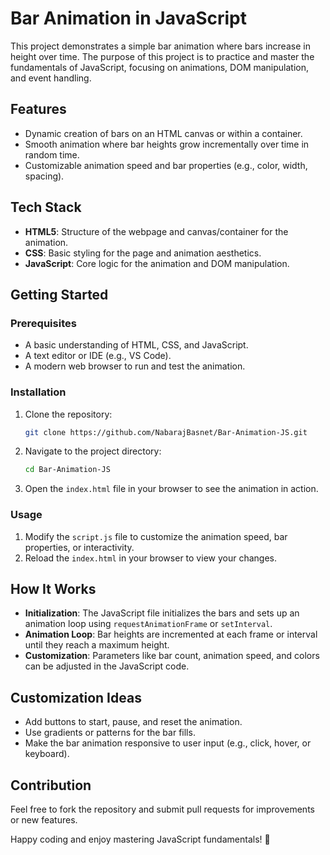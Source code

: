 # Bar Animation in JavaScript

This project demonstrates a simple bar animation where bars increase in height over time. The purpose of this project is to practice and master the fundamentals of JavaScript, focusing on animations, DOM manipulation, and event handling.

## Features
- Dynamic creation of bars on an HTML canvas or within a container.
- Smooth animation where bar heights grow incrementally over time in random time.
- Customizable animation speed and bar properties (e.g., color, width, spacing).

## Tech Stack
- **HTML5**: Structure of the webpage and canvas/container for the animation.
- **CSS**: Basic styling for the page and animation aesthetics.
- **JavaScript**: Core logic for the animation and DOM manipulation.

## Getting Started

### Prerequisites
- A basic understanding of HTML, CSS, and JavaScript.
- A text editor or IDE (e.g., VS Code).
- A modern web browser to run and test the animation.

### Installation
1. Clone the repository:
   ```bash
   git clone https://github.com/NabarajBasnet/Bar-Animation-JS.git
   ```
2. Navigate to the project directory:
   ```bash
   cd Bar-Animation-JS
   ```
3. Open the `index.html` file in your browser to see the animation in action.

### Usage
1. Modify the `script.js` file to customize the animation speed, bar properties, or interactivity.
2. Reload the `index.html` in your browser to view your changes.

## How It Works
- **Initialization**: The JavaScript file initializes the bars and sets up an animation loop using `requestAnimationFrame` or `setInterval`.
- **Animation Loop**: Bar heights are incremented at each frame or interval until they reach a maximum height.
- **Customization**: Parameters like bar count, animation speed, and colors can be adjusted in the JavaScript code.

## Customization Ideas
- Add buttons to start, pause, and reset the animation.
- Use gradients or patterns for the bar fills.
- Make the bar animation responsive to user input (e.g., click, hover, or keyboard).

## Contribution
Feel free to fork the repository and submit pull requests for improvements or new features.

Happy coding and enjoy mastering JavaScript fundamentals! 🎉